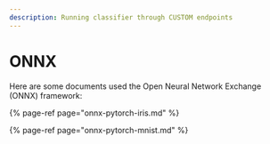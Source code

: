 ```yaml
---
description: Running classifier through CUSTOM endpoints
---
```


# ONNX

Here are some documents used the Open Neural Network Exchange \(ONNX\) framework:

{% page-ref page="onnx-pytorch-iris.md" %}

{% page-ref page="onnx-pytorch-mnist.md" %}



